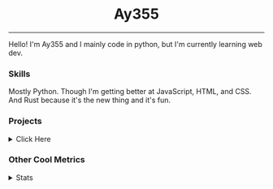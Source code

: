 <h1 align="center"><b>Ay355</b></h1>

---

Hello! I'm Ay355 and I mainly code in python, but I'm currently learning web dev.


### Skills

Mostly Python. Though I'm getting better at JavaScript, HTML, and CSS. And Rust because it's the new thing and it's fun.


### Projects

<details>
 <summary>Click Here</summary>
<br>

 This is probably out of date

[Standle](https://discord.com/oauth2/authorize?client_id=810345494223781899&scope=bot&permissions=8)
 - A multipurpose discord bot for your discord server. Has useful and fun commands for you to mess around with. Made with [discord.py](https://www.github.com/Rapptz/discord.py).

[RoboAy355](https://github.com/Ay-355/RoboAy355)
 - A personal discord bot that I use for random things.

[Asyncdictionary](https://github.com/Ay-355/asyncdictionary)
 - An async wrapper for the freedictionaryAPI. See the README for more info.

 
That's pretty much it, other stuff is closed-source.
 
</details>


### Other Cool Metrics


<details>
<summary>Stats</summary>
<br>
 
<a href="https://github.com/Ay-355">
 <img align="center" src="https://github-readme-stats.vercel.app/api?username=Ay-355&theme=tokyonight&show_icons=true&count_private=true&hide_border=true" />
</a><a href="https://github.com/Ay-355">
  <img align="center" src="https://github-readme-stats.vercel.app/api/top-langs/?username=Ay-355&hide=toml,yaml,cmake&layout=compact&langs_count=8&theme=tokyonight&hide_border=true" />
</a>

 
&nbsp; <!-- Space character to put some space between the different stat types. -->

 
<!--START_SECTION:waka-->
**🐱 My GitHub Data** 

> 🏆 574 Contributions in the Year 2021
 > 
> 📦 1.5 kB Used in GitHub's Storage 
 > 
> 🚫 Not Opted to Hire
 > 
> 📜 13 Public Repositories 
 > 
> 🔑 2 Private Repositories  
 > 
**I'm an Early 🐤** 

```text
🌞 Morning    16 commits     █░░░░░░░░░░░░░░░░░░░░░░░░   5.8% 
🌆 Daytime    123 commits    ███████████░░░░░░░░░░░░░░   44.57% 
🌃 Evening    130 commits    ███████████░░░░░░░░░░░░░░   47.1% 
🌙 Night      7 commits      ░░░░░░░░░░░░░░░░░░░░░░░░░   2.54%

```
📅 **I'm Most Productive on Monday** 

```text
Monday       51 commits     ████░░░░░░░░░░░░░░░░░░░░░   18.48% 
Tuesday      31 commits     ██░░░░░░░░░░░░░░░░░░░░░░░   11.23% 
Wednesday    26 commits     ██░░░░░░░░░░░░░░░░░░░░░░░   9.42% 
Thursday     43 commits     ████░░░░░░░░░░░░░░░░░░░░░   15.58% 
Friday       45 commits     ████░░░░░░░░░░░░░░░░░░░░░   16.3% 
Saturday     47 commits     ████░░░░░░░░░░░░░░░░░░░░░   17.03% 
Sunday       33 commits     ███░░░░░░░░░░░░░░░░░░░░░░   11.96%

```


📊 **This Week I Spent My Time On** 

```text
💬 Programming Languages: 
Lua                      2 hrs 7 mins        ██████░░░░░░░░░░░░░░░░░░░   23.59% 
Python                   2 hrs 3 mins        █████░░░░░░░░░░░░░░░░░░░░   22.82% 
Rust                     1 hr 33 mins        ████░░░░░░░░░░░░░░░░░░░░░   17.36% 
PowerShell               1 hr 14 mins        ███░░░░░░░░░░░░░░░░░░░░░░   13.73% 
Other                    29 mins             █░░░░░░░░░░░░░░░░░░░░░░░░   5.45%

🔥 Editors: 
Neovim                   8 hrs 40 mins       ████████████████████████░   96.46% 
Notepad++                19 mins             █░░░░░░░░░░░░░░░░░░░░░░░░   3.54%

🐱‍💻 Projects: 
Unknown Project          2 hrs 19 mins       ██████░░░░░░░░░░░░░░░░░░░   25.82% 
nvim                     2 hrs 7 mins        ██████░░░░░░░░░░░░░░░░░░░   23.59% 
haste-cli                1 hr 50 mins        █████░░░░░░░░░░░░░░░░░░░░   20.45% 
school                   1 hr 28 mins        ████░░░░░░░░░░░░░░░░░░░░░   16.33% 
asyncdictionary          50 mins             ██░░░░░░░░░░░░░░░░░░░░░░░   9.41%

💻 Operating System: 
Windows                  8 hrs 59 mins       █████████████████████████   100.0%

```

**I Mostly Code in Python** 

```text
Python                   6 repos             ████████████████░░░░░░░░░   66.67% 
HTML                     1 repo              ██░░░░░░░░░░░░░░░░░░░░░░░   11.11% 
C++                      1 repo              ██░░░░░░░░░░░░░░░░░░░░░░░   11.11% 
Rust                     1 repo              ██░░░░░░░░░░░░░░░░░░░░░░░   11.11%

```



 Last Updated on 04/11/2021
<!--END_SECTION:waka-->
</details>
